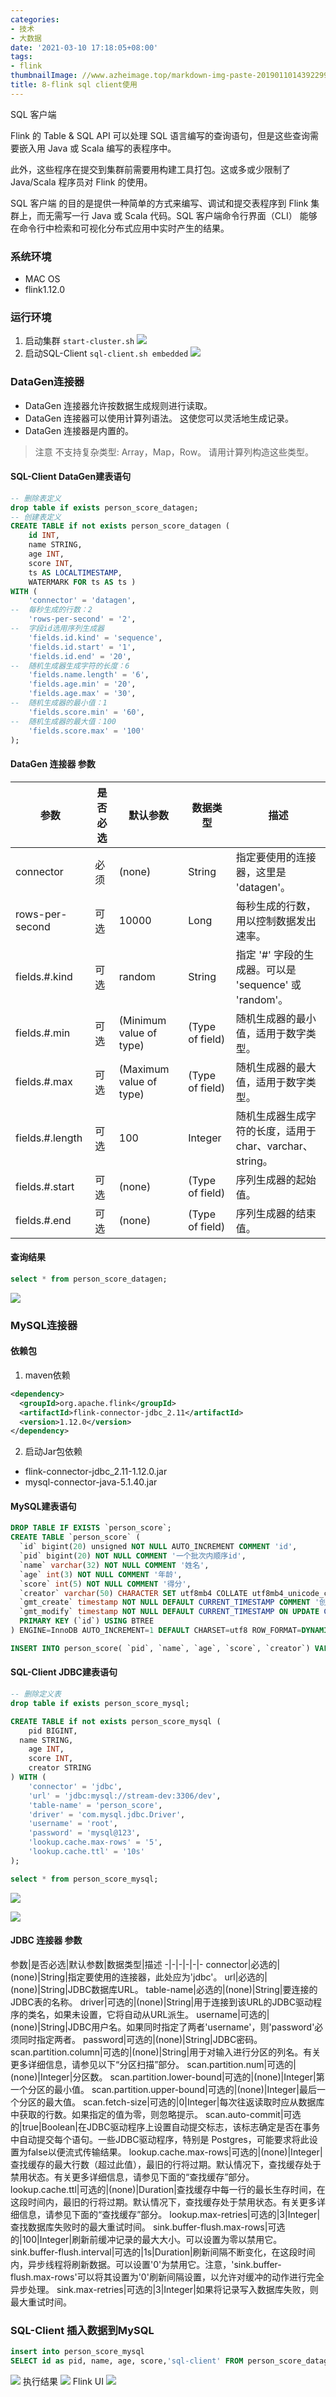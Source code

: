 ```yaml
---
categories:
- 技术
- 大数据
date: '2021-03-10 17:18:05+08:00'
tags:
- flink
thumbnailImage: //www.azheimage.top/markdown-img-paste-20190110143922992.png
title: 8-flink sql client使用
---
```

SQL 客户端

Flink 的 Table & SQL API 可以处理 SQL 语言编写的查询语句，但是这些查询需要嵌入用 Java 或 Scala 编写的表程序中。
<!--more-->

此外，这些程序在提交到集群前需要用构建工具打包。这或多或少限制了 Java/Scala 程序员对 Flink 的使用。

SQL 客户端 的目的是提供一种简单的方式来编写、调试和提交表程序到 Flink 集群上，而无需写一行 Java 或 Scala 代码。SQL 客户端命令行界面（CLI） 能够在命令行中检索和可视化分布式应用中实时产生的结果。

### 系统环境
- MAC OS
- flink1.12.0

### 运行环境
1. 启动集群
`start-cluster.sh`
![](https://www.azheimage.top/markdown-img-paste-20210310153154622.png)
2. 启动SQL-Client
`sql-client.sh embedded`
![](https://www.azheimage.top/markdown-img-paste-20210310153306484.png)

### DataGen连接器
- DataGen 连接器允许按数据生成规则进行读取。
- DataGen 连接器可以使用计算列语法。 这使您可以灵活地生成记录。
- DataGen 连接器是内置的。
>注意 不支持复杂类型: Array，Map，Row。 请用计算列构造这些类型。

#### SQL-Client DataGen建表语句
```sql
-- 删除表定义
drop table if exists person_score_datagen;
-- 创建表定义
CREATE TABLE if not exists person_score_datagen (
	id INT, 
	name STRING, 
	age INT,
	score INT,
	ts AS LOCALTIMESTAMP, 
	WATERMARK FOR ts AS ts ) 
WITH (
	'connector' = 'datagen',
-- 	每秒生成的行数：2
	'rows-per-second' = '2',
-- 	字段id选用序列生成器
	'fields.id.kind' = 'sequence',
	'fields.id.start' = '1',
	'fields.id.end' = '20',
-- 	随机生成器生成字符的长度：6
	'fields.name.length' = '6',
	'fields.age.min' = '20',
	'fields.age.max' = '30',
-- 	随机生成器的最小值：1
	'fields.score.min' = '60',
-- 	随机生成器的最大值：100
	'fields.score.max' = '100'
);
```

#### DataGen 连接器 参数
参数|是否必选|默认参数|数据类型|描述
-|-|-|-|-
connector|必须|(none)|String|指定要使用的连接器，这里是 'datagen'。
rows-per-second|可选|10000|Long|每秒生成的行数，用以控制数据发出速率。
fields.#.kind|可选|random|String|指定 '#' 字段的生成器。可以是 'sequence' 或 'random'。
fields.#.min|可选|(Minimum value of type)|(Type of field)|随机生成器的最小值，适用于数字类型。
fields.#.max|可选|(Maximum value of type)|(Type of field)|随机生成器的最大值，适用于数字类型。
fields.#.length|可选|100|Integer|随机生成器生成字符的长度，适用于 char、varchar、string。
fields.#.start|可选|(none)|(Type of field)|序列生成器的起始值。
fields.#.end|可选|(none)|(Type of field)|序列生成器的结束值。

#### 查询结果
```sql
select * from person_score_datagen;
```
![](https://www.azheimage.top/markdown-img-paste-20210310154832547.png)


### MySQL连接器
#### 依赖包
1. maven依赖
```xml
<dependency>
  <groupId>org.apache.flink</groupId>
  <artifactId>flink-connector-jdbc_2.11</artifactId>
  <version>1.12.0</version>
</dependency>
```
2. 启动Jar包依赖
- flink-connector-jdbc_2.11-1.12.0.jar
- mysql-connector-java-5.1.40.jar

#### MySQL建表语句
```sql
DROP TABLE IF EXISTS `person_score`;
CREATE TABLE `person_score` (
  `id` bigint(20) unsigned NOT NULL AUTO_INCREMENT COMMENT 'id',
  `pid` bigint(20) NOT NULL COMMENT '一个批次内顺序id',
  `name` varchar(32) NOT NULL COMMENT '姓名',
  `age` int(3) NOT NULL COMMENT '年龄',
  `score` int(5) NOT NULL COMMENT '得分',
  `creator` varchar(50) CHARACTER SET utf8mb4 COLLATE utf8mb4_unicode_ci DEFAULT NULL COMMENT '创建者',
  `gmt_create` timestamp NOT NULL DEFAULT CURRENT_TIMESTAMP COMMENT '创建时间',
  `gmt_modify` timestamp NOT NULL DEFAULT CURRENT_TIMESTAMP ON UPDATE CURRENT_TIMESTAMP COMMENT '修改时间',
  PRIMARY KEY (`id`) USING BTREE
) ENGINE=InnoDB AUTO_INCREMENT=1 DEFAULT CHARSET=utf8 ROW_FORMAT=DYNAMIC COMMENT='人员分数表';

INSERT INTO person_score( `pid`, `name`, `age`, `score`, `creator`) VALUES ( 1, 'test', 66, 100, 'Init');
```

#### SQL-Client JDBC建表语句
```sql
-- 删除定义表
drop table if exists person_score_mysql;

CREATE TABLE if not exists person_score_mysql (
	pid BIGINT,
  name STRING, 
	age INT,
	score INT,
	creator STRING
) WITH (
    'connector' = 'jdbc',
    'url' = 'jdbc:mysql://stream-dev:3306/dev',
    'table-name' = 'person_score',
    'driver' = 'com.mysql.jdbc.Driver',
    'username' = 'root',
    'password' = 'mysql@123',
    'lookup.cache.max-rows' = '5',
    'lookup.cache.ttl' = '10s'
);

select * from person_score_mysql;
```
![](https://www.azheimage.top/markdown-img-paste-20210310164118771.png)

![](https://www.azheimage.top/markdown-img-paste-2021031016413024.png)

#### JDBC 连接器 参数
参数|是否必选|默认参数|数据类型|描述
-|-|-|-|-|-
connector|必选的|(none)|String|指定要使用的连接器，此处应为'jdbc'。
url|必选的|(none)|String|JDBC数据库URL。
table-name|必选的|(none)|String|要连接的JDBC表的名称。
driver|可选的|(none)|String|用于连接到该URL的JDBC驱动程序的类名，如果未设置，它将自动从URL派生。
username|可选的|(none)|String|JDBC用户名。如果同时指定了两者'username'，则'password'必须同时指定两者。
password|可选的|(none)|String|JDBC密码。
scan.partition.column|可选的|(none)|String|用于对输入进行分区的列名。有关更多详细信息，请参见以下“分区扫描”部分。
scan.partition.num|可选的|(none)|Integer|分区数。
scan.partition.lower-bound|可选的|(none)|Integer|第一个分区的最小值。
scan.partition.upper-bound|可选的|(none)|Integer|最后一个分区的最大值。
scan.fetch-size|可选的|0|Integer|每次往返读取时应从数据库中获取的行数。如果指定的值为零，则忽略提示。
scan.auto-commit|可选的|true|Boolean|在JDBC驱动程序上设置自动提交标志，该标志确定是否在事务中自动提交每个语句。一些JDBC驱动程序，特别是 Postgres，可能要求将此设置为false以便流式传输结果。
lookup.cache.max-rows|可选的|(none)|Integer|查找缓存的最大行数（超过此值），最旧的行将过期。默认情况下，查找缓存处于禁用状态。有关更多详细信息，请参见下面的“查找缓存”部分。
lookup.cache.ttl|可选的|(none)|Duration|查找缓存中每一行的最长生存时间，在这段时间内，最旧的行将过期。默认情况下，查找缓存处于禁用状态。有关更多详细信息，请参见下面的“查找缓存”部分。
lookup.max-retries|可选的|3|Integer|查找数据库失败时的最大重试时间。
sink.buffer-flush.max-rows|可选的|100|Integer|刷新前缓冲记录的最大大小。可以设置为零以禁用它。
sink.buffer-flush.interval|可选的|1s|Duration|刷新间隔不断变化，在这段时间内，异步线程将刷新数据。可以设置'0'为禁用它。注意，'sink.buffer-flush.max-rows'可以将其设置为'0'刷新间隔设置，以允许对缓冲的动作进行完全异步处理。
sink.max-retries|可选的|3|Integer|如果将记录写入数据库失败，则最大重试时间。

### SQL-Client 插入数据到MySQL
```sql
insert into person_score_mysql
SELECT id as pid, name, age, score,'sql-client' FROM person_score_datagen;
```
![](https://www.azheimage.top/markdown-img-paste-20210310170606182.png)
执行结果
![](https://www.azheimage.top/markdown-img-paste-20210310170631719.png)
Flink UI
![](https://www.azheimage.top/markdown-img-paste-20210310170757115.png)



